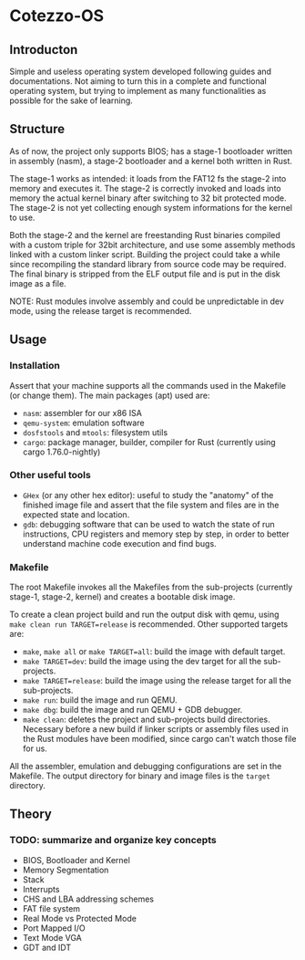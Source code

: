 # Cotezzo-OS
## Introducton
Simple and useless operating system developed following guides and documentations.
Not aiming to turn this in a complete and functional operating system, but trying to implement as many functionalities as possible for the sake of learning.

## Structure
As of now, the project only supports BIOS; has a stage-1 bootloader written in assembly (nasm), a stage-2 bootloader and a kernel both written in Rust.

The stage-1 works as intended: it loads from the FAT12 fs the stage-2 into memory and executes it.
The stage-2 is correctly invoked and loads into memory the actual kernel binary after switching to 32 bit protected mode. The stage-2 is not yet collecting enough system informations for the kernel to use.

Both the stage-2 and the kernel are freestanding Rust binaries compiled with a custom triple for 32bit architecture, and use some assembly methods linked with a custom linker script.
Building the project could take a while since recompiling the standard library from source code may be required.
The final binary is stripped from the ELF output file and is put in the disk image as a file.

NOTE: Rust modules involve assembly and could be unpredictable in dev mode, using the release target is recommended.

## Usage
### Installation
Assert that your machine supports all the commands used in the Makefile (or change them).
The main packages (apt) used are:
- `nasm`: assembler for our x86 ISA
- `qemu-system`: emulation software
- `dosfstools` and `mtools`: filesystem utils
- `cargo`: package manager, builder, compiler for Rust (currently using cargo 1.76.0-nightly)

### Other useful tools
- `GHex` (or any other hex editor): useful to study the "anatomy" of the finished image file and assert that the file system and files are in the expected state and location.
- `gdb`: debugging software that can be used to watch the state of run instructions, CPU registers and memory step by step, in order to better understand machine code execution and find bugs.

### Makefile
The root Makefile invokes all the Makefiles from the sub-projects
(currently stage-1, stage-2, kernel) and creates a bootable disk image.

To create a clean project build and run the output disk with qemu, using
`make clean run TARGET=release` is recommended. Other supported targets are:
- `make`, `make all` or  `make TARGET=all`: build the image with default target.
- `make TARGET=dev`: build the image using the dev target for all the sub-projects.
- `make TARGET=release`: build the image using the release target for all the sub-projects.
- `make run`: build the image and run QEMU.
- `make dbg`: build the image and run QEMU + GDB debugger.
- `make clean`: deletes the project and sub-projects build directories. Necessary before a
new build if linker scripts or assembly files used in the Rust modules have been modified,
since cargo can't watch those file for us.

All the assembler, emulation and debugging configurations are set in the Makefile.
The output directory for binary and image files is the `target` directory.

## Theory
### TODO: summarize and organize key concepts
- BIOS, Bootloader and Kernel
- Memory Segmentation
- Stack
- Interrupts
- CHS and LBA addressing schemes
- FAT file system
- Real Mode vs Protected Mode
- Port Mapped I/O
- Text Mode VGA
- GDT and IDT
